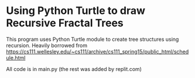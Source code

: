 # Using Python Turtle to draw Recursive Fractal Trees
This program uses Python Turtle module to create tree structures using recursion.
Heavily borrowed from https://cs111.wellesley.edu/~cs111/archive/cs111_spring15/public_html/schedule.html


All code is in main.py (the rest was added by replit.com)
